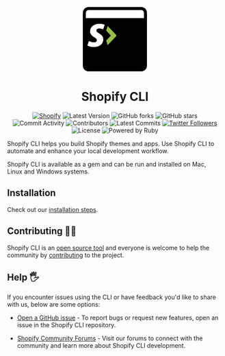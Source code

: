 <div align="center">
  <img src="assets/logo.png" width="150"/>
  <h1>Shopify CLI</h1>
  <a href=""><img src="https://github.com/shopify/shopify-cli/workflows/CI/badge.svg" alt="Shopify"></a>
  <img src="https://img.shields.io/github/v/release/shopify/shopify-cli?include_prereleases&style=flat-square" alt="Latest Version">
  <img src="https://img.shields.io/github/forks/shopify/shopify-cli?style=flat-square" alt="GitHub forks">
  <img src="https://img.shields.io/github/stars/shopify/shopify-cli?style=flat-square" alt="GitHub stars">
  <img src="https://img.shields.io/github/commit-activity/w/shopify/shopify-cli?style=flat-square" alt="Commit Activity">
    <img src="https://img.shields.io/github/contributors/shopify/shopify-cli?style=flat-square" alt="Contributors">
  <img src="https://img.shields.io/github/commits-since/shopify/shopify-cli/latest?style=flat-square" alt="Latest Commits">
  <a href="http://twitter.com/ShopifyDevs"><img src="https://img.shields.io/twitter/follow/ShopifyDevs?style=flat-square" alt="Twitter Followers"></a>
  <img src="https://img.shields.io/badge/License-MIT-green.svg" alt="License">
  <img src="https://img.shields.io/badge/Powered%20by-Ruby-red" alt="Powered by Ruby">
</div>


Shopify CLI helps you build Shopify themes and apps. Use Shopify CLI to automate and enhance your local development workflow.

Shopify CLI is available as a gem and can be run and installed on Mac, Linux and Windows systems.

## Installation 

Check out our [installation steps](https://shopify.dev/apps/tools/cli/installation).

## Contributing 👩‍💻

Shopify CLI is an [open source tool](/LICENSE) and everyone is welcome to help the community by [contributing](/docs/README.md) to the project.

## Help 🖐

If you encounter issues using the CLI or have feedback you'd like to share with us, below are some options:

- [Open a GitHub issue](https://github.com/Shopify/shopify-cli/issues) - To report bugs or request new features, open an issue in the Shopify CLI repository.

- [Shopify Community Forums](https://community.shopify.com/) - Visit our forums to connect with the community and learn more about Shopify CLI development.
